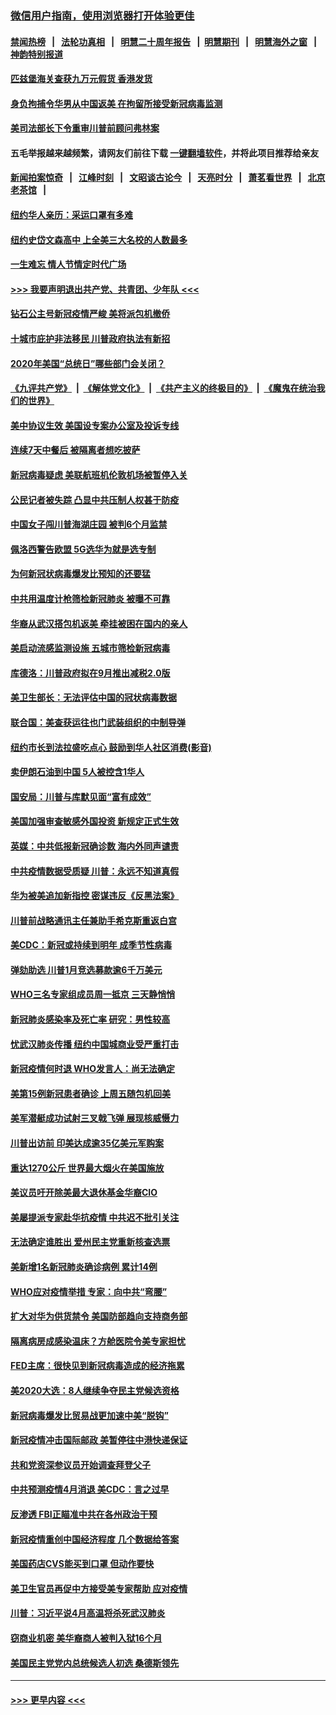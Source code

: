 ### [微信用户指南，使用浏览器打开体验更佳](https://github.com/gfw-breaker/banned-news1/blob/master/indexes/wechat-guide.md?t=0)
#### [禁闻热榜](热点新闻.md?t=0)  &nbsp;&nbsp;|&nbsp;&nbsp; [法轮功真相](https://github.com/gfw-breaker/truth/blob/master/README.md?t=0) &nbsp;&nbsp;|&nbsp;&nbsp; [明慧二十周年报告](https://github.com/gfw-breaker/mh-reports/blob/master/README.md?t=0) &nbsp;&nbsp;|&nbsp;&nbsp;[明慧期刊](https://github.com/gfw-breaker/mh-qikan) &nbsp;&nbsp;|&nbsp;&nbsp; [明慧海外之窗](https://github.com/gfw-breaker/mh-news/blob/master/README.md?t=0) &nbsp;&nbsp;|&nbsp;&nbsp; [神韵特别报道](https://github.com/gfw-breaker/mh-news/blob/master/shenyun.md?t=0)
#### [匹兹堡海关查获九万元假货 香港发货](../pages/nsc412/n11870716.md?t=02151702) 
#### [身负拘捕令华男从中国返美  在拘留所接受新冠病毒监测](../pages/nsc412/n11870710.md?t=02151702) 
#### [美司法部长下令重审川普前顾问弗林案](../pages/nsc412/n11870258.md?t=02151702) 
#### 五毛举报越来越频繁，请网友们前往下载 [一键翻墙软件](https://github.com/gfw-breaker/ssr-accounts)，并将此项目推荐给亲友
#### [新闻拍案惊奇](https://github.com/gfw-breaker/banned-news1/blob/master/pages/link4.md) &nbsp;&nbsp;|&nbsp;&nbsp; [江峰时刻](https://github.com/gfw-breaker/banned-news1/blob/master/pages/link4.md) &nbsp;&nbsp;|&nbsp;&nbsp; [文昭谈古论今](https://github.com/gfw-breaker/banned-news1/blob/master/pages/link4.md) &nbsp;&nbsp;|&nbsp;&nbsp; [天亮时分](https://github.com/gfw-breaker/banned-news1/blob/master/pages/link4.md) &nbsp;&nbsp;|&nbsp;&nbsp; [萧茗看世界](https://github.com/gfw-breaker/banned-news1/blob/master/pages/link4.md) &nbsp;&nbsp;|&nbsp;&nbsp; [北京老茶馆](https://github.com/gfw-breaker/banned-news1/blob/master/pages/link4.md) &nbsp;&nbsp;|&nbsp;&nbsp; 
#### [纽约华人亲历：采运口罩有多难](../pages/nsc412/n11870531.md?t=02151702) 
#### [纽约史岱文森高中  上全美三大名校的人数最多](../pages/nsc412/n11870557.md?t=02151702) 
#### [一生难忘 情人节情定时代广场](../pages/nsc412/n11870536.md?t=02151702) 
#### [>>> 我要声明退出共产党、共青团、少年队 <<<](https://github.com/begood0513/goodnews/blob/master/quit/letter.md) 
#### [钻石公主号新冠疫情严峻 美将派包机撤侨](../pages/nsc412/n11870505.md?t=02151702) 
#### [十城市庇护非法移民 川普政府执法有新招](../pages/nsc412/n11870410.md?t=02151702) 
#### [2020年美国“总统日”哪些部门会关闭？](../pages/nsc412/n11870148.md?t=02151702) 
#### [《九评共产党》](https://github.com/begood0513/9ping.md/blob/master/README.md) &nbsp;|&nbsp; [《解体党文化》](../../../../jtdwh.md/blob/master/README.md)  &nbsp;|&nbsp; [《共产主义的终极目的》](../../../../gczydzjmd.md/blob/master/README.md) &nbsp;|&nbsp; [《魔鬼在统治我们的世界》](../../../../mgztzwmdsj.md/blob/master/README.md) 
#### [美中协议生效 美国设专案办公室及投诉专线](../pages/nsc412/n11870266.md?t=02151702) 
#### [连续7天中餐后 被隔离者想吃披萨](../pages/nsc412/n11870243.md?t=02151702) 
#### [新冠病毒疑虑 美联航班机伦敦机场被暂停入关](../pages/nsc412/n11870015.md?t=02151702) 
#### [公民记者被失踪 凸显中共压制人权甚于防疫](../pages/nsc412/n11870042.md?t=02151702) 
#### [中国女子闯川普海湖庄园 被判6个月监禁](../pages/nsc412/n11869919.md?t=02151702) 
#### [佩洛西警告欧盟 5G选华为就是选专制](../pages/nsc412/n11869898.md?t=02151702) 
#### [为何新冠状病毒爆发比预知的还要猛](../pages/nsc412/n11869828.md?t=02151702) 
#### [中共用温度计枪筛检新冠肺炎 被曝不可靠](../pages/nsc412/n11869707.md?t=02151702) 
#### [华裔从武汉搭包机返美 牵挂被困在国内的亲人](../pages/nsc412/n11869711.md?t=02151702) 
#### [美启动流感监测设施 五城市筛检新冠病毒](../pages/nsc412/n11869689.md?t=02151702) 
#### [库德洛：川普政府拟在9月推出减税2.0版](../pages/nsc412/n11869627.md?t=02151702) 
#### [美卫生部长：无法评估中国的冠状病毒数据](../pages/nsc412/n11869301.md?t=02151702) 
#### [联合国：美查获运往也门武装组织的中制导弹](../pages/nsc412/n11868677.md?t=02151702) 
#### [纽约市长到法拉盛吃点心  鼓励到华人社区消费(影音)](../pages/nsc412/n11868197.md?t=02151702) 
#### [卖伊朗石油到中国  5人被控含1华人](../pages/nsc412/n11867988.md?t=02151702) 
#### [国安局：川普与库默见面“富有成效”](../pages/nsc412/n11867976.md?t=02151702) 
#### [美国加强审查敏感外国投资 新规定正式生效](../pages/nsc412/n11868041.md?t=02151702) 
#### [英媒：中共低报新冠确诊数 海内外同声谴责](../pages/nsc412/n11867421.md?t=02151702) 
#### [中共疫情数据受质疑 川普：永远不知道真假](../pages/nsc412/n11867195.md?t=02151702) 
#### [华为被美追加新指控 密谋违反《反黑法案》](../pages/nsc412/n11867191.md?t=02151702) 
#### [川普前战略通讯主任兼助手希克斯重返白宫](../pages/nsc412/n11867104.md?t=02151702) 
#### [美CDC：新冠或持续到明年 成季节性病毒](../pages/nsc412/n11867279.md?t=02151702) 
#### [弹劾助选 川普1月竞选募款逾6千万美元](../pages/nsc412/n11866950.md?t=02151702) 
#### [WHO三名专家组成员周一抵京 三天静悄悄](../pages/nsc412/n11866947.md?t=02151702) 
#### [新冠肺炎感染率及死亡率 研究：男性较高](../pages/nsc412/n11866956.md?t=02151702) 
#### [忧武汉肺炎传播 纽约中国城商业受严重打击](../pages/nsc412/n11866902.md?t=02151702) 
#### [新冠疫情何时退 WHO发言人：尚无法确定](../pages/nsc412/n11866864.md?t=02151702) 
#### [美第15例新冠患者确诊 上周五随包机回美](../pages/nsc412/n11866852.md?t=02151702) 
#### [美军潜艇成功试射三叉戟飞弹 展现核威慑力](../pages/nsc412/n11866046.md?t=02151702) 
#### [川普出访前 印美达成逾35亿美元军购案](../pages/nsc412/n11865444.md?t=02151702) 
#### [重达1270公斤 世界最大烟火在美国施放](../pages/nsc412/n11865198.md?t=02151702) 
#### [美议员吁开除美最大退休基金华裔CIO](../pages/nsc412/n11865230.md?t=02151702) 
#### [美屡提派专家赴华抗疫情 中共迟不批引关注](../pages/nsc412/n11864719.md?t=02151702) 
#### [无法确定谁胜出 爱州民主党重新核查选票](../pages/nsc412/n11864830.md?t=02151702) 
#### [美新增1名新冠肺炎确诊病例 累计14例](../pages/nsc412/n11864893.md?t=02151702) 
#### [WHO应对疫情举措 专家：向中共“弯腰”](../pages/nsc412/n11864727.md?t=02151702) 
#### [扩大对华为供货禁令 美国防部趋向支持商务部](../pages/nsc412/n11864773.md?t=02151702) 
#### [隔离病房成感染温床？方舱医院令美专家担忧](../pages/nsc412/n11864575.md?t=02151702) 
#### [FED主席：很快见到新冠病毒造成的经济拖累](../pages/nsc412/n11864507.md?t=02151702) 
#### [美2020大选：8人继续争夺民主党候选资格](../pages/nsc412/n11864327.md?t=02151702) 
#### [新冠病毒爆发比贸易战更加速中美“脱钩”](../pages/nsc412/n11864470.md?t=02151702) 
#### [新冠疫情冲击国际邮政 美暂停往中港快递保证](../pages/nsc412/n11864207.md?t=02151702) 
#### [共和党资深参议员开始调查拜登父子](../pages/nsc412/n11863984.md?t=02151702) 
#### [中共预测疫情4月消退 美CDC：言之过早](../pages/nsc412/n11864310.md?t=02151702) 
#### [反渗透 FBI正瞄准中共在各州政治干预](../pages/nsc412/n11864300.md?t=02151702) 
#### [新冠疫情重创中国经济程度 几个数据给答案](../pages/nsc412/n11864203.md?t=02151702) 
#### [美国药店CVS能买到口罩 但动作要快](../pages/nsc412/n11862438.md?t=02151702) 
#### [美卫生官员再促中方接受美专家帮助 应对疫情](../pages/nsc412/n11864043.md?t=02151702) 
#### [川普：习近平说4月高温将杀死武汉肺炎](../pages/nsc412/n11860814.md?t=02151702) 
#### [窃商业机密 美华裔商人被判入狱16个月](../pages/nsc412/n11863911.md?t=02151702) 
#### [美国民主党党内总统候选人初选 桑德斯领先](../pages/nsc412/n11863475.md?t=02151702) 

----
#### [ >>> 更早内容 <<< ](../indexes/nsc412-earlier.md)
